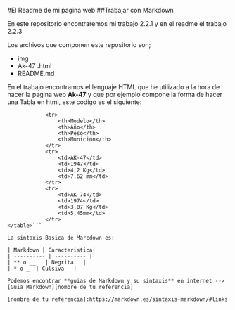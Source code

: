 #El Readme de mi pagina web
##Trabajar con Markdown

En este repositorio encontraremos mi trabajo 2.2.1 y en el readme el trabajo 2.2.3

Los archivos que componen este repositorio son;
- img
- Ak-47 .html	
- README.md



En el trabajo encontramos el lenguaje HTML que he utilizado a la hora de hacer la pagina web **Ak-47** y que por ejemplo compone la forma de hacer una Tabla en html, este codigo es el siguiente:


```<table style="width:">
			<tr>
				<th>Modelo</th>
				<th>Año</th> 
				<th>Peso</th>
				<th>Munición</th>
			</tr>
			<tr>
				<td>AK-47</td>
				<td>1947</td> 
				<td>4,2 Kg</td>
				<td>7,62 mm</td>
			</tr>
			<tr>
				<td>AK-74</td>
				<td>1974</td> 
				<td>3,07 Kg</td>
				<td>5,45mm</td>
			</tr>
</table>```

La sintaxis Basica de Marcdown es:

| Markdown | Caracteristica|
| ---------- | ---------- |
| ** o __   | Negrita   |
| * o _  | Culsiva   |

Podemos encontrar **guias de Markdown y su sintaxis** en internet -->
[Guia Markdown][nombre de tu referencia]

[nombre de tu referencia]:https://markdown.es/sintaxis-markdown/#links
	


